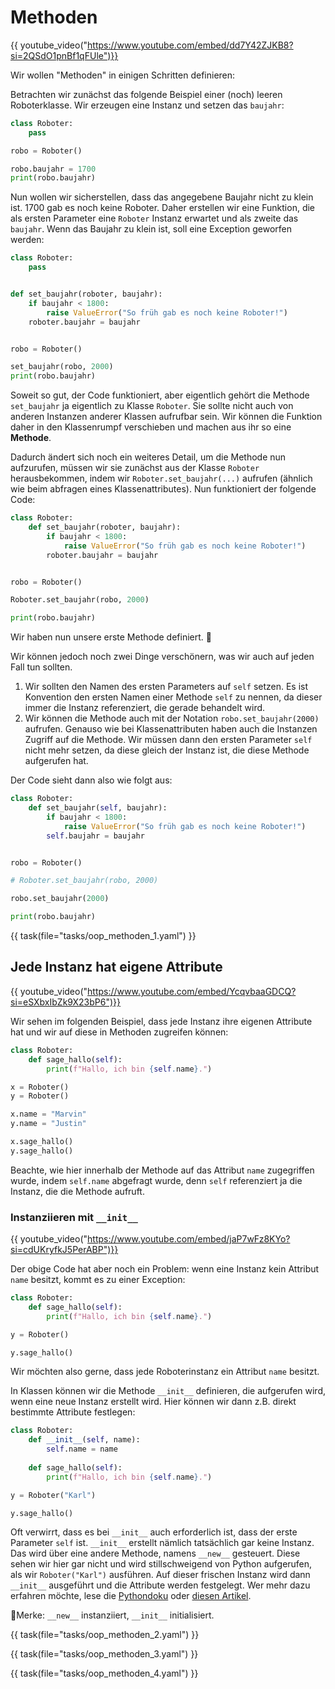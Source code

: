 # Methoden

{{ youtube_video("https://www.youtube.com/embed/dd7Y42ZJKB8?si=2QSdO1pnBf1qFUle")}}

Wir wollen "Methoden" in einigen Schritten definieren:

Betrachten wir zunächst das folgende Beispiel einer (noch) leeren Roboterklasse. Wir erzeugen eine Instanz
und setzen das `baujahr`:

```python
class Roboter:
    pass

robo = Roboter()

robo.baujahr = 1700
print(robo.baujahr)
```

Nun wollen wir sicherstellen, dass das angegebene Baujahr nicht zu klein ist. 1700 gab es noch keine Roboter.
Daher erstellen wir eine Funktion, die als ersten Parameter eine `Roboter` Instanz erwartet und als zweite
das `baujahr`. Wenn das Baujahr zu klein ist, soll eine Exception geworfen werden:


```python
class Roboter:
    pass


def set_baujahr(roboter, baujahr):
    if baujahr < 1800:
        raise ValueError("So früh gab es noch keine Roboter!")
    roboter.baujahr = baujahr


robo = Roboter()

set_baujahr(robo, 2000)
print(robo.baujahr)
```


Soweit so gut, der Code funktioniert, aber eigentlich gehört die Methode `set_baujahr` ja eigentlich zu Klasse 
`Roboter`. Sie sollte nicht auch von anderen Instanzen anderer Klassen aufrufbar sein. Wir können die Funktion
daher in den Klassenrumpf verschieben und machen aus ihr so eine **Methode**.

Dadurch ändert sich noch ein weiteres Detail, um die Methode nun aufzurufen, müssen wir sie zunächst aus 
der Klasse  `Roboter` herausbekommen, indem wir `Roboter.set_baujahr(...)` aufrufen (ähnlich wie beim
abfragen eines Klassenattributes). Nun funktioniert der folgende Code:


```python
class Roboter:
    def set_baujahr(roboter, baujahr):
        if baujahr < 1800:
            raise ValueError("So früh gab es noch keine Roboter!")
        roboter.baujahr = baujahr


robo = Roboter()

Roboter.set_baujahr(robo, 2000)

print(robo.baujahr)
```


Wir haben nun unsere erste Methode definiert. 🎉

Wir können jedoch noch zwei Dinge verschönern, was wir auch auf jeden Fall tun sollten.

1. Wir sollten den Namen des ersten Parameters auf `self` setzen. Es ist Konvention den ersten Namen einer Methode `self` zu nennen, da dieser immer die Instanz referenziert, die gerade behandelt wird.
2. Wir können die Methode auch mit der Notation `robo.set_baujahr(2000)` aufrufen. Genauso wie bei Klassenattributen haben auch die Instanzen Zugriff auf die Methode. Wir müssen dann den ersten Parameter `self` nicht mehr setzen, da diese gleich der Instanz ist, die diese Methode aufgerufen hat.

Der Code sieht dann also wie folgt aus:


```python
class Roboter:
    def set_baujahr(self, baujahr):
        if baujahr < 1800:
            raise ValueError("So früh gab es noch keine Roboter!")
        self.baujahr = baujahr


robo = Roboter()

# Roboter.set_baujahr(robo, 2000)

robo.set_baujahr(2000)

print(robo.baujahr)
```

{{ task(file="tasks/oop_methoden_1.yaml") }}

## Jede Instanz hat eigene Attribute

{{ youtube_video("https://www.youtube.com/embed/YcqvbaaGDCQ?si=eSXbxIbZk9X23bP6")}}

Wir sehen im folgenden Beispiel, dass jede Instanz ihre eigenen Attribute hat und wir auf diese in Methoden
zugreifen können:


```python
class Roboter:
    def sage_hallo(self):
        print(f"Hallo, ich bin {self.name}.")

x = Roboter()
y = Roboter()

x.name = "Marvin"
y.name = "Justin"

x.sage_hallo()
y.sage_hallo()
```


Beachte, wie hier innerhalb der Methode auf das Attribut `name` zugegriffen wurde, indem
`self.name` abgefragt wurde, denn `self` referenziert ja die Instanz, die die Methode aufruft.

### Instanziieren mit `__init__`

{{ youtube_video("https://www.youtube.com/embed/jaP7wFz8KYo?si=cdUKryfkJ5PerABP")}}

Der obige Code hat aber noch ein Problem: wenn eine Instanz kein Attribut `name` besitzt, kommt es zu einer Exception:

```python
class Roboter:
    def sage_hallo(self):
        print(f"Hallo, ich bin {self.name}.")

y = Roboter()

y.sage_hallo()
```


Wir möchten also gerne, dass jede Roboterinstanz ein Attribut `name` besitzt.

In Klassen können wir die Methode `__init__` definieren, die aufgerufen wird, wenn eine neue Instanz erstellt wird.
Hier können wir dann z.B. direkt bestimmte Attribute festlegen:


```python
class Roboter:
    def __init__(self, name):
        self.name = name
        
    def sage_hallo(self):
        print(f"Hallo, ich bin {self.name}.")

y = Roboter("Karl")

y.sage_hallo()
```


Oft verwirrt, dass es bei `__init__` auch erforderlich ist, dass der erste Parameter `self` ist.
`__init__` erstellt nämlich tatsächlich gar keine Instanz. Das wird über eine andere Methode, namens `__new__`
gesteuert. Diese sehen wir hier gar nicht und wird stillschweigend von Python aufgerufen, als 
wir `Roboter("Karl")` ausführen. Auf dieser frischen Instanz wird dann `__init__` ausgeführt und
die Attribute werden festgelegt. Wer mehr dazu erfahren möchte, lese die 
[Pythondoku](https://docs.python.org/3/reference/datamodel.html#object.__new__) 
oder [diesen Artikel](https://builtin.com/data-science/new-python).

🔅Merke: `__new__` instanziiert, `__init__` initialisiert.

{{ task(file="tasks/oop_methoden_2.yaml") }}

{{ task(file="tasks/oop_methoden_3.yaml") }}

{{ task(file="tasks/oop_methoden_4.yaml") }}